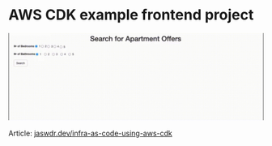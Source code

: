 # AWS CDK example frontend project

![Final Result](final-result.gif)

Article: [jaswdr.dev/infra-as-code-using-aws-cdk](https://jaswdr.dev/infra-as-code-using-aws-cdk/)
